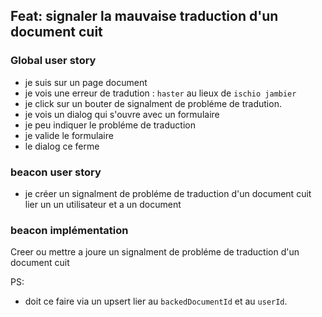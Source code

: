 ## Feat: signaler la mauvaise traduction d'un document cuit

### Global user story

- je suis sur un page document
- je vois une erreur de tradution : `haster` au lieux de `ischio jambier`
- je click sur un bouter de signalment de probléme de tradution.
- je vois un dialog qui s'ouvre avec un formulaire 
- je peu indiquer le probléme de traduction
- je valide le formulaire
- le dialog ce ferme

### beacon user story

- je créer un signalment de probléme de traduction d'un document cuit lier un un utilisateur et a un document

### beacon implémentation

Creer ou mettre a joure un signalment de probléme de traduction d'un document cuit

PS:
- doit ce faire via un upsert lier au `backedDocumentId` et au `userId`.
